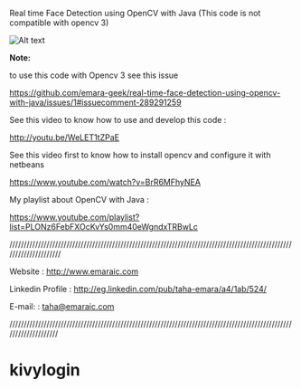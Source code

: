Real time Face Detection using OpenCV with Java (This code is not compatible with opencv 3)


![Alt text](http://s1.postimg.org/g9zf0ks1b/face_detection.jpg "Real Time Face Detection")

**Note:**

to use this code with Opencv 3 see this issue

https://github.com/emara-geek/real-time-face-detection-using-opencv-with-java/issues/1#issuecomment-289291259

See this video to know how to use and develop this code :


http://youtu.be/WeLET1tZPaE


See this video first to know how to install opencv and configure it with netbeans 


https://www.youtube.com/watch?v=BrR6MFhyNEA



My playlist about OpenCV with Java :


https://www.youtube.com/playlist?list=PLONz6FebFXOcKvYs0mm40eWgndxTRBwLc

   
/////////////////////////////////////////////////////////////////////////////////////////////////////////////////////

   Website          :  http://www.emaraic.com 

   Linkedin Profile :  http://eg.linkedin.com/pub/taha-emara/a4/1ab/524/

   E-mail:          :  taha@emaraic.com

////////////////////////////////////////////////////////////////////////////////////////////////////////////////////
# kivylogin

